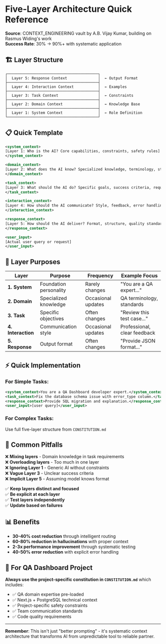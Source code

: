 # Five-Layer Architecture Quick Reference

**Source**: CONTEXT_ENGINEERING vault by A.B. Vijay Kumar, building on Rasmus Widing's work  
**Success Rate**: 30% → 90%+ with systematic application

## 🏗️ Layer Structure

```
┌─────────────────────────────────────────┐
│  Layer 5: Response Context              │  ← Output Format
├─────────────────────────────────────────┤
│  Layer 4: Interaction Context           │  ← Examples
├─────────────────────────────────────────┤
│  Layer 3: Task Context                  │  ← Constraints  
├─────────────────────────────────────────┤
│  Layer 2: Domain Context                │  ← Knowledge Base
├─────────────────────────────────────────┤
│  Layer 1: System Context                │  ← Role Definition
└─────────────────────────────────────────┘
```

## 📋 Quick Template

```xml
<system_context>
[Layer 1: Who is the AI? Core capabilities, constraints, safety rules]
</system_context>

<domain_context>
[Layer 2: What does the AI know? Specialized knowledge, terminology, standards]
</domain_context>

<task_context>
[Layer 3: What should the AI do? Specific goals, success criteria, requirements]
</task_context>

<interaction_context>
[Layer 4: How should the AI communicate? Style, feedback, error handling]
</interaction_context>

<response_context>
[Layer 5: How should the AI deliver? Format, structure, quality standards]
</response_context>

<user_input>
[Actual user query or request]
</user_input>
```

## 🎯 Layer Purposes

| Layer | Purpose | Frequency | Example Focus |
|-------|---------|-----------|---------------|
| **1. System** | Foundation personality | Rarely changes | "You are a QA expert..." |
| **2. Domain** | Specialized knowledge | Occasional updates | QA terminology, standards |
| **3. Task** | Specific objectives | Often changes | "Review this test case..." |
| **4. Interaction** | Communication style | Occasional updates | Professional, clear feedback |
| **5. Response** | Output format | Often changes | "Provide JSON format..." |

## ⚡ Quick Implementation

### For Simple Tasks:
```xml
<system_context>You are a QA Dashboard developer expert.</system_context>
<task_context>Fix the database schema issue with error_type column.</task_context>
<response_context>Provide SQL migration and explanation.</response_context>
<user_input>[user query]</user_input>
```

### For Complex Tasks:
Use full five-layer structure from `CONSTITUTION.md`

## 🚫 Common Pitfalls

❌ **Mixing layers** - Domain knowledge in task requirements  
❌ **Overloading layers** - Too much in one layer  
❌ **Ignoring Layer 1** - Generic AI without constraints  
❌ **Vague Layer 3** - Unclear success criteria  
❌ **Implicit Layer 5** - Assuming model knows format  

✅ **Keep layers distinct and focused**  
✅ **Be explicit at each layer**  
✅ **Test layers independently**  
✅ **Update based on failures**

## 📊 Benefits

- **30-40% cost reduction** through intelligent routing
- **60-80% reduction in hallucinations** with proper context
- **2-3x performance improvement** through systematic testing
- **40-50% error reduction** with explicit error handling

## 🎪 For QA Dashboard Project

**Always use the project-specific constitution in `CONSTITUTION.md`** which includes:

- ✅ QA domain expertise pre-loaded
- ✅ Next.js + PostgreSQL technical context
- ✅ Project-specific safety constraints
- ✅ Team communication standards
- ✅ Code quality requirements

---

**Remember**: This isn't just "better prompting" - it's systematic context architecture that transforms AI from unpredictable tool to reliable partner.